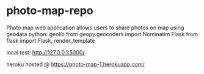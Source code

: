 # photo-map-repo

Photo map web application allows users to share photos on map using geodata
python:
geolib from geopy.geocoders import Nominatim
Flask from flask import Flask, render_template

local test: http://127.0.0.1:5000/

heroku hosted @ https://photo-map-1.herokuapp.com/

